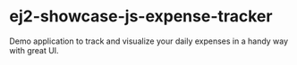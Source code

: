 # ej2-showcase-js-expense-tracker
Demo application to track and visualize your daily expenses in a handy way with great UI.
